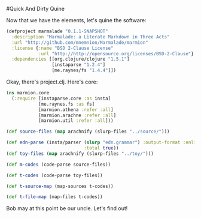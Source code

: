 #Quick And Dirty Quine

Now that we have the elements, let's quine the software:

```clojure file: ../checkpoint/project.clj
(defproject marmalade "0.1.1-SNAPSHOT"
  :description "Marmalade: a Literate Markdown in Three Acts"
  :url "http://github.com/mnemnion/Marmalade/marmion"
  :license {:name "BSD 2-Clause License"
            :url "http://http://opensource.org/licenses/BSD-2-Clause"}
  :dependencies [[org.clojure/clojure "1.5.1"]
                 [instaparse "1.2.4"]
                 [me.raynes/fs "1.4.4"]])
```

Okay, there's project.clj. Here's core:

```clojure file: ../checkpoint/src/marmion/core.clj
(ns marmion.core
  (:require [instaparse.core :as insta]
            [me.raynes.fs :as fs]
            [marmion.athena :refer :all]
            [marmion.arachne :refer :all]
            [marmion.util :refer :all]))

(def source-files (map arachnify (slurp-files "../source/")))

(def edn-parse (insta/parser (slurp "edn.grammar") :output-format :enlive
                             :total true))
(def toy-files (map arachnify (slurp-files "../toy/")))

(def m-codes (code-parse source-files))

(def t-codes (code-parse toy-files))

(def t-source-map (map-sources t-codes))

(def t-file-map (map-files t-codes))

```

Bob may at this point be our uncle. Let's find out!

